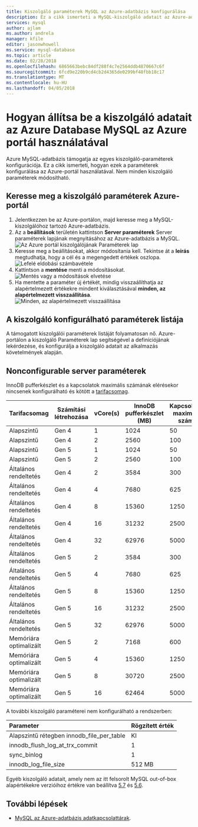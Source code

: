 ```yaml
---
title: Kiszolgáló paraméterek MySQL az Azure-adatbázis konfigurálása
description: Ez a cikk ismerteti a MySQL-kiszolgáló adatait az Azure-adatbázis konfigurálása MySQL az Azure portál használatával.
services: mysql
author: ajlam
ms.author: andrela
manager: kfile
editor: jasonwhowell
ms.service: mysql-database
ms.topic: article
ms.date: 02/28/2018
ms.openlocfilehash: 6865663bebc84df288f4c7e2564ddb4870667c6f
ms.sourcegitcommit: 6fcd9e220b9cd4cb2d4365de0299bf48fbb18c17
ms.translationtype: MT
ms.contentlocale: hu-HU
ms.lasthandoff: 04/05/2018
---
```

# <a name="how-to-configure-server-parameters-in-azure-database-for-mysql-by-using-the-azure-portal"></a>Hogyan állítsa be a kiszolgáló adatait az Azure Database MySQL az Azure portál használatával

Azure MySQL-adatbázis támogatja az egyes kiszolgáló-paraméterek konfigurációja. Ez a cikk ismerteti, hogyan ezek a paraméterek konfigurálása az Azure-portál használatával. Nem minden kiszolgáló paraméterek módosítható. 

## <a name="navigate-to-server-parameters-on-azure-portal"></a>Keresse meg a kiszolgáló paraméterek Azure-portál
1. Jelentkezzen be az Azure-portálon, majd keresse meg a MySQL-kiszolgálóhoz tartozó Azure-adatbázis.
2. Az a **beállítások** területén kattintson **Server paraméterek** Server paraméterek lapjának megnyitásához az Azure-adatbázis a MySQL.
![Az Azure portál kiszolgálójának Paraméterek lap](./media/howto-server-parameters/auzre-portal-server-parameters.png)
3. Keresse meg a beállításokat, akkor módosítania kell. Tekintse át a **leírás** megtudhatja, hogy a cél és a megengedett értékek oszlopa. 
![Lefelé eldobási számbavétele](./media/howto-server-parameters/3-toggle_parameter.png)
4. Kattintson a **mentése** menti a módosításokat.
![Mentés vagy a módosítások elvetése](./media/howto-server-parameters/4-save_parameters.png)
5. Ha mentette a paraméter új értékét, mindig visszaállíthatja az alapértelmezett értékekre mindent kiválasztásával **minden, az alapértelmezett visszaállítása**.
![Minden, az alapértelmezett visszaállítása](./media/howto-server-parameters/5-reset_parameters.png)


## <a name="list-of-configurable-server-parameters"></a>A kiszolgáló konfigurálható paraméterek listája

A támogatott kiszolgálói paraméterek listáját folyamatosan nő. Azure-portálon a kiszolgáló Paraméterek lap segítségével a definíciójának lekérdezése, és konfigurálja a kiszolgáló adatait az alkalmazás követelmények alapján. 

## <a name="nonconfigurable-server-parameters"></a>Nonconfigurable server paraméterek
InnoDB pufferkészlet és a kapcsolatok maximális számának elérésekor nincsenek konfigurálható és kötött a [tarifacsomag](concepts-service-tiers.md). 

|**Tarifacsomag**| **Számítási létrehozása**|**vCore(s)**|**InnoDB pufferkészlet (MB)**| **Kapcsolatok maximális száma**|
|---|---|---|---|--|
|Alapszintű| Gen 4| 1| 1024| 50|
|Alapszintű| Gen 4| 2| 2560| 100|
|Alapszintű| Gen 5| 1| 1024| 50|
|Alapszintű| Gen 5| 2| 2560| 100|
|Általános rendeltetés| Gen 4| 2| 3584| 300|
|Általános rendeltetés| Gen 4| 4| 7680| 625|
|Általános rendeltetés| Gen 4| 8| 15360| 1250|
|Általános rendeltetés| Gen 4| 16| 31232| 2500|
|Általános rendeltetés| Gen 4| 32| 62976| 5000|
|Általános rendeltetés| Gen 5| 2| 3584| 300|
|Általános rendeltetés| Gen 5| 4| 7680| 625|
|Általános rendeltetés| Gen 5| 8| 15360| 1250|
|Általános rendeltetés| Gen 5| 16| 31232| 2500|
|Általános rendeltetés| Gen 5| 32| 62976| 5000|
|Memóriára optimalizált| Gen 5| 2| 7168| 600|
|Memóriára optimalizált| Gen 5| 4| 15360| 1250|
|Memóriára optimalizált| Gen 5| 8| 30720| 2500|
|Memóriára optimalizált| Gen 5| 16| 62464| 5000|

A további kiszolgáló paraméterei nem konfigurálható a rendszerben:

|**Parameter**|**Rögzített érték**|
| :------------------------ | :-------- |
|Alapszintű rétegben innodb_file_per_table|KI|
|innodb_flush_log_at_trx_commit|1|
|sync_binlog|1|
|innodb_log_file_size|512 MB|

Egyéb kiszolgáló adatait, amely nem az itt felsorolt MySQL out-of-box alapértékekre verzióihoz értékre van beállítva [5.7](https://dev.mysql.com/doc/refman/5.7/en/innodb-parameters.html) és [5.6](https://dev.mysql.com/doc/refman/5.6/en/innodb-parameters.html).

## <a name="next-steps"></a>További lépések
- [MySQL az Azure-adatbázis adatkapcsolattárak](concepts-connection-libraries.md).
